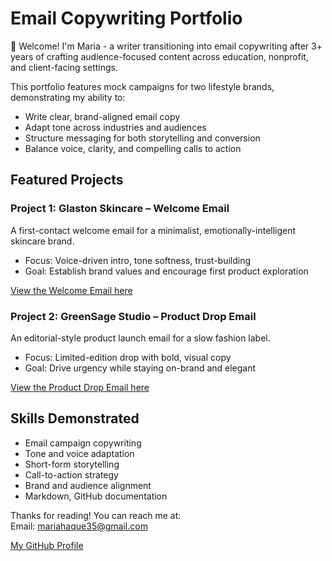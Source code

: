 # Email Copywriting Portfolio

👋 Welcome! I'm Maria - a writer transitioning into email copywriting after 3+ years of crafting audience-focused content across education, nonprofit, and client-facing settings. 

This portfolio features mock campaigns for two lifestyle brands, demonstrating my ability to:  
- Write clear, brand-aligned email copy  
- Adapt tone across industries and audiences  
- Structure messaging for both storytelling and conversion  
- Balance voice, clarity, and compelling calls to action  


## Featured Projects

### Project 1: Glaston Skincare – Welcome Email  
A first-contact welcome email for a minimalist, emotionally-intelligent skincare brand.  
- Focus: Voice-driven intro, tone softness, trust-building  
- Goal: Establish brand values and encourage first product exploration  

[View the Welcome Email here](Glaston%20Skincare-Welcome%20Email)  

### Project 2: GreenSage Studio – Product Drop Email  
An editorial-style product launch email for a slow fashion label.  
- Focus: Limited-edition drop with bold, visual copy  
- Goal: Drive urgency while staying on-brand and elegant

[View the Product Drop Email here](GreenSage%20Studio%20–%20Product%20Drop%20Email)

## Skills Demonstrated  
- Email campaign copywriting  
- Tone and voice adaptation  
- Short-form storytelling  
- Call-to-action strategy  
- Brand and audience alignment  
- Markdown, GitHub documentation

Thanks for reading! You can reach me at:  
Email: mariahaque35@gmail.com  

[My GitHub Profile](https://github.com/MariaBHaque)
